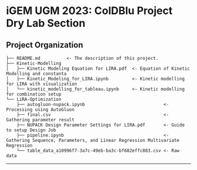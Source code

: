 iGEM UGM 2023: ColDBlu Project
Dry Lab Section
==============================


Project Organization
------------

    ├── README.md          <- The description of this project.
    ├── Kinetic-Modelling
    │   ├── Kinetic Modeling Equation for LIRA.pdf  <- Equation of Kinetic Modelling and constanta
    │   ├── Kinetic_Modeling_for_LIRA.ipynb         <- Kinetic modelling for LIRA with visualization
    │   └── kinetic_modelling_for_tableau.ipynb     <- Kinetic modelling for combination setup
    └── LiRA-Optimization
        ├── autogluon-nupack.ipynb                              <- Processing using AutoGluon
        ├── final.csv                                           <- Gathering parameter result
        ├── NUPACK Design Parameter Settings for LIRA.pdf       <- Guide to setup Design Job
        ├── pipeline.ipynb                                      <- Gathering Sequence, Parameters, and Linear Regression Multivariate Regression
        └── table_data_a10996f7-3a7c-49eb-ba3c-bf682effc883.csv <- Raw data

--------

